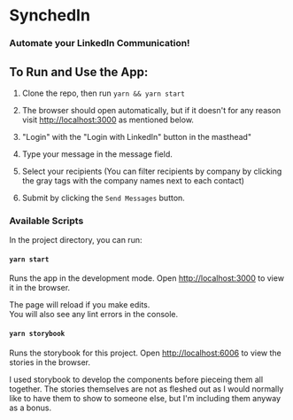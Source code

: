# **SynchedIn**

### Automate your LinkedIn Communication! <br/>

## To Run and Use the App:

1. Clone the repo, then run `yarn && yarn start`

2. The browser should open automatically, but if it doesn't for any reason visit [http://localhost:3000](http://localhost:3000) as mentioned below.
3. "Login" with the "Login with LinkedIn" button in the masthead"
4. Type your message in the message field.
5. Select your recipients (You can filter recipients by company by clicking the gray tags with the company names next to each contact)
6. Submit by clicking the `Send Messages` button.

### Available Scripts

In the project directory, you can run:

#### `yarn start`

Runs the app in the development mode. Open [http://localhost:3000](http://localhost:3000) to view it in the browser.

The page will reload if you make edits.<br />
You will also see any lint errors in the console.

#### `yarn storybook`

Runs the storybook for this project. Open [http://localhost:6006](http://localhost:6006) to view the stories in the browser.

I used storybook to develop the components before pieceing them all together. The stories themselves are not as fleshed out as I would normally like to have them to show to someone else, but I'm including them anyway as a bonus.

